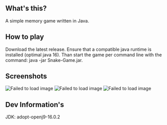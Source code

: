 ## What's this?
A simple memory game written in Java.

## How to play
Download the latest release. Ensure that a compatible java runtime is installed (optimal java 16). Than start the game per command line with the command: java -jar Snake-Game.jar.

## Screenshots
![Failed to load image](https://i.ibb.co/tXMzYzF/menu.png)
![Failed to load image](https://i.ibb.co/2gWPSss/game.png)
![Failed to load image](https://i.ibb.co/k8wrMJP/win.png)

## Dev Information's
JDK: adopt-openj9-16.0.2
